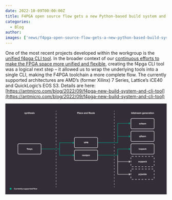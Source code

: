 ```yaml
---
date: 2022-10-09T00:00:00Z
title: F4PGA open source flow gets a new Python-based build system and CLI tool
categories:
  - Blog
author: 
images: ['news/f4pga-open-source-flow-gets-a-new-python-based-build-system-and-cli-tool/share.png']
---
```


One of the most recent projects developed within the workgroup is the [unified f4pga CLI tool](https://github.com/chipsalliance/f4pga). In the broader context of our [continuous efforts to make the FPGA space more unified and flexible](https://antmicro.com/blog/2021/09/fpga-interchange-format/), creating the f4pga CLI tool was a logical next step – it allowed us to wrap the underlying tools into a single CLI, making the F4PGA toolchain a more complete flow. The currently supported architectures are AMD’s (former Xilinx) 7 Series, Lattice’s iCE40 and QuickLogic’s EOS S3. Details are here: [https://antmicro.com/blog/2022/09/f4pga-new-build-system-and-cli-tool](https://antmicro.com/blog/2022/09/f4pga-new-build-system-and-cli-tool)

![F4PGA Diagram](F4PGA_Python_toolchain_CLI_tool-2048x1153.png)